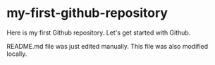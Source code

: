 # my-first-github-repository
Here is my first Github repository. Let's get started with Github.

README.md file was just edited manually. This file was also modified locally.
